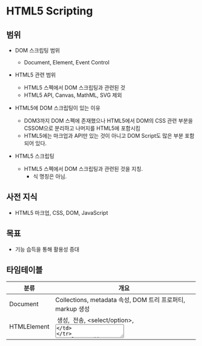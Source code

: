 # HTML5 Scripting

## 범위

* DOM 스크립팅 범위
  * Document, Element, Event Control

* HTML5 관련 범위
  * HTML5 스펙에서 DOM 스크립팅과 관련된 것
  * HTML5 API, Canvas, MathML, SVG 제외

* HTML5에 DOM 스크립팅이 있는 이유
  * DOM3까지 DOM 스펙에 존재했으나 HTML5에서 DOM의 CSS 관련 부분을 CSSOM으로 분리하고 나머지를 HTML5에 포함시킴
  * HTML5에는 마크업과 API만 있는 것이 아니고 DOM Script도 많은 부분 포함되어 있다.

* HTML5 스크립팅
  * HTML5 스펙에서 DOM 스크립팅과 관련된 것을 지칭.
    * 식 명칭은 아님.

## 사전 지식

* HTML5 마크업, CSS, DOM, JavaScript

## 목표

* 기능 습득을 통해 활용성 증대

## 타임테이블

|분류|개요|
|----|----|
|Document|Collections, metadata 속성, DOM 트리 프로퍼티, markup 생성|
|HTMLElement|<img> 생성, <img> 전송, <select/option>, <textarea>|
|Input|<input> 속성과 메소드|
|확장 API|Text Field Selection, Constraint Validation, Session history, Location|
|BOM|BOM 개요, 브라우징 콘텍스트, prompt, Timers, Base64, Navigator|
|CSSOM|MediaList, CSSOM 인터페이스, Document 확장, Window 확장|
|CSSOMView|MediaQueryList, window, Document, Element|

* Document는 Doctype 부터 끝까지
* HtmlElement는 <head>부터 끝까지
* BOM은 표준이 아님

## S/W의 최종 목적

* 인간의 삶에 기여
* 소프트웨어 기술은 최종 목적이 될 수 없다.
  * 구현 수단, 방법일 뿐

## DOM

* Document Object Model

* Document
  * <!DOCTYPE html> ~ </html>
    * html 파일 전체

* Object
  * 객체 개념으로 접근
  * 객체 구성 : method, property

* Model
  * 객체를 Interface 형태로 제공
  * 다수의 언어에서 사용
  * DOMString 형태로 표기
